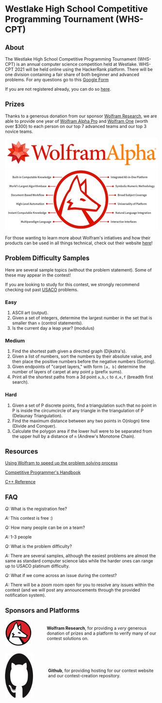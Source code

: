 # Westlake High School Competitive Programming Tournament (WHS-CPT)

## About

The Westlake High School Competitive Programming Tournament (WHS-CPT) is an annual computer science competition held at Westlake. WHS-CPT 2021 will be held online using the HackerRank platform. There will be one division containing a fair share of both beginner and advanced problems. For any questions go to this [Google Form](https://forms.gle/RbtGpYLuZUQuWBqv6)

If you are not registered already, you can do so [here](https://forms.gle/fcmr9fb9rxgRyi49A).

## Prizes

Thanks to a generous donation from our sponsor [Wolfram Research](https://www.wolfram.com/), we are able to provide one year of [Wolfram Alpha Pro](https://www.wolframalpha.com/pro/) and [Wolfram One](https://www.wolfram.com/wolfram-one/) (worth over $300) to each person on our top 7 advanced teams and our top 3 novice teams.

<div style='display:flex; flex-wrap:wrap; width:full; justify-content:center; align-items:center;'>
<a href='https://wolframalpha.com/'><img src='./assets/WALogo.png' alt='Wolfram Logo' height='100'></a>
<a href='https://one.wolframcloud.com/'><img src='./assets/WolframOne.png' alt='Wolfram Logo' height='200'></a>
</div>

For those wanting to learn more about Wolfram's intiatives and how their products can be used in all things technical, check out their website [here](https://www.wolfram.com/)!

## Problem Difficulty Samples

Here are several sample topics (without the problem statement). Some of these may appear in the contest!

If you are looking to study for this contest, we strongly recommend checking out past [USACO](http://www.usaco.org/) problems.

### Easy

1. ASCII art (output).
2. Given a set of integers, determine the largest number in the set that is smaller than `n` (control statements).
3. Is the current day a leap year? (modulus)

### Medium

1. Find the shortest path given a directed graph (Dijkstra's).
2. Given a list of numbers, sort the numbers by their absolute value, and then place the positive numbers before the negative numbers (Sorting).
3. Given endpoints of "carpet layers," with form `[a, b]` determine the number of layers of carpet at any point `p` (prefix sums).
4. Print all the shortest paths from a 3d point `a,b,c` to `d,e,f` (breadth first search).

### Hard

1. Given a set of P discrete points, find a triangulation such that no point in P is inside the circumcircle of any triangle in the triangulation of P (Delaunay Triangulation).
2. Find the maximum distance between any two points in O(nlogn) time (Divide and Conquer).
3. Calculate the polygon area if the lower hull were to be separated from the upper hull by a distance of `n` (Andrew's Monotone Chain).

## Resources

[Using Wolfram to speed up the problem solving process](/USINGWOLFRAM.md)

[Competitive Programmer's Handbook](https://cses.fi/book/book.pdf)

[C++ Reference](http://www.cplusplus.com/reference/)

## FAQ

_Q:_ What is the registration fee?

_A:_ This contest is free :)

_Q:_ How many people can be on a team?

_A:_ 1-3 people

_Q:_ What is the problem difficulty?

_A:_ There are several samples, although the easiest problems are almost the same as standard computer science labs while the harder ones can range up to USACO platinum difficulty.

_Q:_ What if we come across an issue during the contest?

_A:_ There will be a zoom room open for you to resolve any issues within the contest (and we will post any announcements through the provided notification system).

## Sponsors and Platforms

<div style='display:flex; flex-wrap:wrap; width:full; justify-content:left; align-items:center'>
<div style='display:flex; align-items:center'>
<a href='https://wolfram.com/' style='margin-right: 50px;'><img src='./assets/WolframLogo.png' alt='Wolfram Logo' width='200px'></a>
<p><b>Wolfram Research</b>, for providing a <i>very</i> generous donation of prizes and a platform to verify many of our contest solutions on.</p>
</div>
<div style='display:flex; align-items:center'>
<a href='https://github.com/' style='margin-right: 50px; margin-top: 20px;'><img src='./assets/Github_Mark.png' alt='Github Logo' height='150px'></a>
<p><b>Github</b>, for providing hosting for our contest website and our contest-creation repository.</p>
</div>
</div>